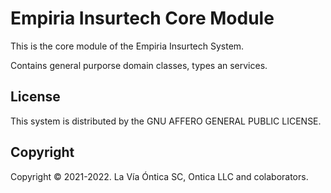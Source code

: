 ﻿# Empiria Insurtech Core Module

This is the core module of the Empiria Insurtech System.

Contains general purporse domain classes, types an services.

## License

This system is distributed by the GNU AFFERO GENERAL PUBLIC LICENSE.

## Copyright

Copyright © 2021-2022. La Vía Óntica SC, Ontica LLC and colaborators.
